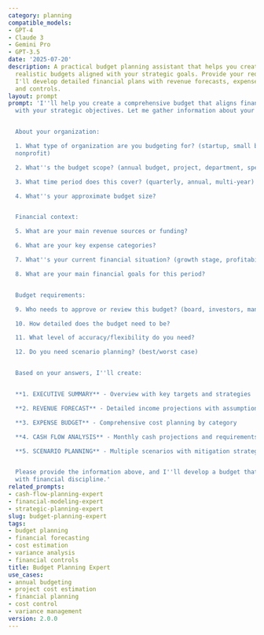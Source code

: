 ```yaml
---
category: planning
compatible_models:
- GPT-4
- Claude 3
- Gemini Pro
- GPT-3.5
date: '2025-07-20'
description: A practical budget planning assistant that helps you create comprehensive,
  realistic budgets aligned with your strategic goals. Provide your requirements and
  I'll develop detailed financial plans with revenue forecasts, expense budgets, scenarios,
  and controls.
layout: prompt
prompt: 'I''ll help you create a comprehensive budget that aligns financial resources
  with your strategic objectives. Let me gather information about your budget needs.


  About your organization:

  1. What type of organization are you budgeting for? (startup, small business, department,
  nonprofit)

  2. What''s the budget scope? (annual budget, project, department, specific initiative)

  3. What time period does this cover? (quarterly, annual, multi-year)

  4. What''s your approximate budget size?


  Financial context:

  5. What are your main revenue sources or funding?

  6. What are your key expense categories?

  7. What''s your current financial situation? (growth stage, profitability, constraints)

  8. What are your main financial goals for this period?


  Budget requirements:

  9. Who needs to approve or review this budget? (board, investors, management)

  10. How detailed does the budget need to be?

  11. What level of accuracy/flexibility do you need?

  12. Do you need scenario planning? (best/worst case)


  Based on your answers, I''ll create:


  **1. EXECUTIVE SUMMARY** - Overview with key targets and strategies

  **2. REVENUE FORECAST** - Detailed income projections with assumptions

  **3. EXPENSE BUDGET** - Comprehensive cost planning by category

  **4. CASH FLOW ANALYSIS** - Monthly cash projections and requirements

  **5. SCENARIO PLANNING** - Multiple scenarios with mitigation strategies


  Please provide the information above, and I''ll develop a budget that balances ambition
  with financial discipline.'
related_prompts:
- cash-flow-planning-expert
- financial-modeling-expert
- strategic-planning-expert
slug: budget-planning-expert
tags:
- budget planning
- financial forecasting
- cost estimation
- variance analysis
- financial controls
title: Budget Planning Expert
use_cases:
- annual budgeting
- project cost estimation
- financial planning
- cost control
- variance management
version: 2.0.0
---
```

